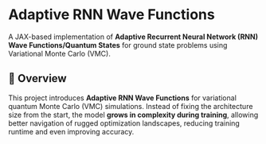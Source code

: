 # Adaptive RNN Wave Functions

A JAX-based implementation of **Adaptive Recurrent Neural Network (RNN) Wave Functions/Quantum States** for ground state problems using Variational Monte Carlo (VMC).

## 🚀 Overview

This project introduces **Adaptive RNN Wave Functions** for variational quantum Monte Carlo (VMC) simulations. Instead of fixing the architecture size from the start, the model **grows in complexity during training**, allowing better navigation of rugged optimization landscapes, reducing training runtime and even improving accuracy.
